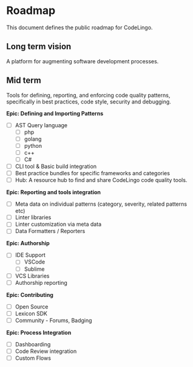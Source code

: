 # Roadmap
This document defines the public roadmap for CodeLingo.

## Long term vision
A platform for augmenting software development processes.

## Mid term
Tools for defining, reporting, and enforcing code quality patterns, specifically in best practices, code style, security and debugging.


**Epic: Defining and Importing Patterns**

* [ ] AST Query language
	* [ ] php
	* [ ] golang
	* [ ] python
	* [ ] c++
	* [ ] C#
* [ ] CLI tool & Basic build integration
* [ ] Best practice bundles for specific frameworks and categories
* [ ] Hub: A resource hub to find and share CodeLingo code quality tools.

**Epic: Reporting and tools integration**

* [ ] Meta data on individual patterns (category, severity, related patterns etc)
* [ ] Linter libraries
* [ ] Linter customization via meta data
* [ ] Data Formatters / Reporters

**Epic: Authorship**

* [ ] IDE Support 
	* [ ] VSCode
	* [ ] Sublime
* [ ] VCS Libraries
* [ ] Authorship reporting

**Epic: Contributing**

* [ ] Open Source
* [ ] Lexicon SDK
* [ ] Community - Forums, Badging

**Epic: Process Integration**

* [ ] Dashboarding
* [ ] Code Review integration
* [ ] Custom Flows
